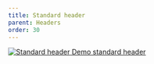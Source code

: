```yaml
---
title: Standard header
parent: Headers
order: 30
---
```

<div class="preview">
  <a class="media_link" href="{{ site.baseurl }}/components/headers/simple/">
    <img src="{{ site.baseurl }}/assets/img/headers/header-simple.PNG" alt="Standard header">
  </a>
  <a class="button button-secondary mt-5" href="{{ site.baseurl }}/components/headers/simple/">Demo standard header</a>
</div>

